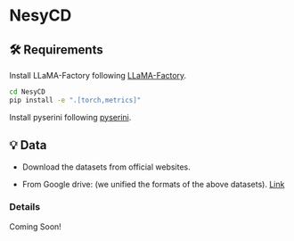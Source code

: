# NesyCD

## 🛠 Requirements

Install LLaMA-Factory following [LLaMA-Factory](https://github.com/hiyouga/LLaMA-Factory).

```bash
cd NesyCD
pip install -e ".[torch,metrics]"
```

Install pyserini following [pyserini](https://github.com/castorini/pyserini).

## 💡 Data

- Download the datasets from official websites.

- From Google drive: (we unified the formats of the above datasets). [Link]()

### Details

Coming Soon!